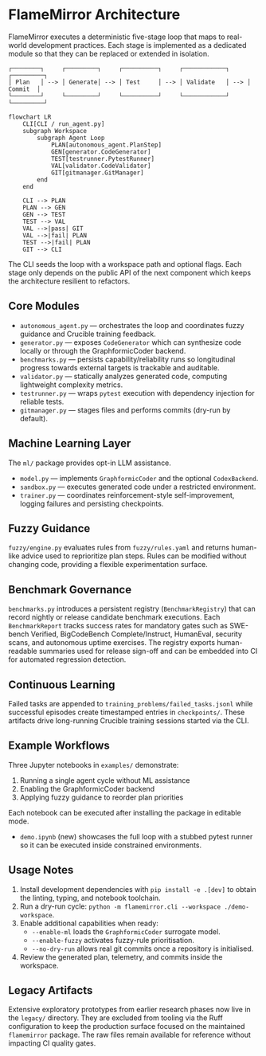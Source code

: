 # FlameMirror Architecture

FlameMirror executes a deterministic five-stage loop that maps to real-world
development practices. Each stage is implemented as a dedicated module so that
they can be replaced or extended in isolation.

```
┌────────┐     ┌─────────┐     ┌──────────┐     ┌────────────┐     ┌─────────┐
│ Plan   │ --> │ Generate│ --> │ Test     │ --> │ Validate   │ --> │ Commit  │
└────────┘     └─────────┘     └──────────┘     └────────────┘     └─────────┘
```

```mermaid
flowchart LR
    CLI[CLI / run_agent.py]
    subgraph Workspace
        subgraph Agent Loop
            PLAN[autonomous_agent.PlanStep]
            GEN[generator.CodeGenerator]
            TEST[testrunner.PytestRunner]
            VAL[validator.CodeValidator]
            GIT[gitmanager.GitManager]
        end
    end

    CLI --> PLAN
    PLAN --> GEN
    GEN --> TEST
    TEST --> VAL
    VAL -->|pass| GIT
    VAL -->|fail| PLAN
    TEST -->|fail| PLAN
    GIT --> CLI
```

The CLI seeds the loop with a workspace path and optional flags. Each stage only
depends on the public API of the next component which keeps the architecture
resilient to refactors.

## Core Modules

- `autonomous_agent.py` — orchestrates the loop and coordinates fuzzy guidance
  and Crucible training feedback.
- `generator.py` — exposes `CodeGenerator` which can synthesize code locally or
  through the GraphformicCoder backend.
- `benchmarks.py` — persists capability/reliability runs so longitudinal
  progress towards external targets is trackable and auditable.
- `validator.py` — statically analyzes generated code, computing lightweight
  complexity metrics.
- `testrunner.py` — wraps `pytest` execution with dependency injection for
  reliable tests.
- `gitmanager.py` — stages files and performs commits (dry-run by default).

## Machine Learning Layer

The `ml/` package provides opt-in LLM assistance.

- `model.py` — implements `GraphformicCoder` and the optional `CodexBackend`.
- `sandbox.py` — executes generated code under a restricted environment.
- `trainer.py` — coordinates reinforcement-style self-improvement, logging
  failures and persisting checkpoints.

## Fuzzy Guidance

`fuzzy/engine.py` evaluates rules from `fuzzy/rules.yaml` and returns human-like
advice used to reprioritize plan steps. Rules can be modified without changing
code, providing a flexible experimentation surface.

## Benchmark Governance

`benchmarks.py` introduces a persistent registry (`BenchmarkRegistry`) that can
record nightly or release candidate benchmark executions. Each
`BenchmarkReport` tracks success rates for mandatory gates such as SWE-bench
Verified, BigCodeBench Complete/Instruct, HumanEval, security scans, and
autonomous uptime exercises. The registry exports human-readable summaries used
for release sign-off and can be embedded into CI for automated regression
detection.

## Continuous Learning

Failed tasks are appended to `training_problems/failed_tasks.jsonl` while
successful episodes create timestamped entries in `checkpoints/`. These
artifacts drive long-running Crucible training sessions started via the CLI.

## Example Workflows

Three Jupyter notebooks in `examples/` demonstrate:

1. Running a single agent cycle without ML assistance
2. Enabling the GraphformicCoder backend
3. Applying fuzzy guidance to reorder plan priorities

Each notebook can be executed after installing the package in editable mode.

- `demo.ipynb` (new) showcases the full loop with a stubbed pytest runner so it
  can be executed inside constrained environments.

## Usage Notes

1. Install development dependencies with `pip install -e .[dev]` to obtain the
   linting, typing, and notebook toolchain.
2. Run a dry-run cycle: `python -m flamemirror.cli --workspace ./demo-workspace`.
3. Enable additional capabilities when ready:
   - `--enable-ml` loads the `GraphformicCoder` surrogate model.
   - `--enable-fuzzy` activates fuzzy-rule prioritisation.
   - `--no-dry-run` allows real git commits once a repository is initialised.
4. Review the generated plan, telemetry, and commits inside the workspace.

## Legacy Artifacts

Extensive exploratory prototypes from earlier research phases now live in the
`legacy/` directory. They are excluded from tooling via the Ruff configuration
to keep the production surface focused on the maintained `flamemirror` package.
The raw files remain available for reference without impacting CI quality gates.
